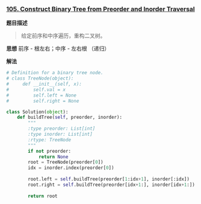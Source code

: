 ### [105. Construct Binary Tree from Preorder and Inorder Traversal](https://leetcode.com/problems/construct-binary-tree-from-preorder-and-inorder-traversal/description/)

**题目描述**
> 给定前序和中序遍历，重构二叉树。

**思想**
前序 - 根左右；中序 - 左右根
（递归）

**解法**
```python
# Definition for a binary tree node.
# class TreeNode(object):
#     def __init__(self, x):
#         self.val = x
#         self.left = None
#         self.right = None

class Solution(object):
    def buildTree(self, preorder, inorder):
        """
        :type preorder: List[int]
        :type inorder: List[int]
        :rtype: TreeNode
        """
        if not preorder:
            return None
        root = TreeNode(preorder[0])
        idx = inorder.index(preorder[0])
        
        root.left = self.buildTree(preorder[1:idx+1], inorder[:idx])
        root.right = self.buildTree(preorder[idx+1:], inorder[idx+1:])
        
        return root
```